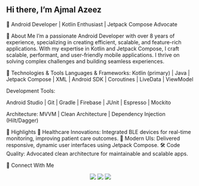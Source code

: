 ## Hi there, I’m Ajmal Azeez

🚀 Android Developer | Kotlin Enthusiast | Jetpack Compose Advocate

🚀 About Me
I’m a passionate Android Developer with over 8 years of experience, specializing in creating efficient, scalable, and feature-rich applications. With my expertise in Kotlin and Jetpack Compose, I craft scalable, performant, and user-friendly mobile applications. I thrive on solving complex challenges and building seamless experiences.


🔧 Technologies & Tools
Languages & Frameworks:
Kotlin (primary) | Java | Jetpack Compose | XML | Android SDK | Coroutines | LiveData | ViewModel

Development Tools:

Android Studio | Git | Gradle | Firebase | JUnit | Espresso | Mockito


Architecture:
MVVM | Clean Architecture | Dependency Injection (Hilt/Dagger)

🌟 Highlights
📱 Healthcare Innovations: Integrated BLE devices for real-time monitoring, improving patient care outcomes.
🚀 Modern UIs: Delivered responsive, dynamic user interfaces using Jetpack Compose.
🛠 Code Quality: Advocated clean architecture for maintainable and scalable apps.


💬 Connect With Me
<p align="center"> <a href="https://linkedin.com/in/yourprofile" target="_blank"><img src="https://img.shields.io/badge/-LinkedIn-blue?style=for-the-badge&logo=linkedin&logoColor=white" /></a> <a href="mailto:your.email@example.com" target="_blank"><img src="https://img.shields.io/badge/-Email-red?style=for-the-badge&logo=gmail&logoColor=white" /></a> <a href="https://yourportfolio.com" target="_blank"><img src="https://img.shields.io/badge/-Portfolio-orange?style=for-the-badge&logo=google-chrome&logoColor=white" /></a> </p>
